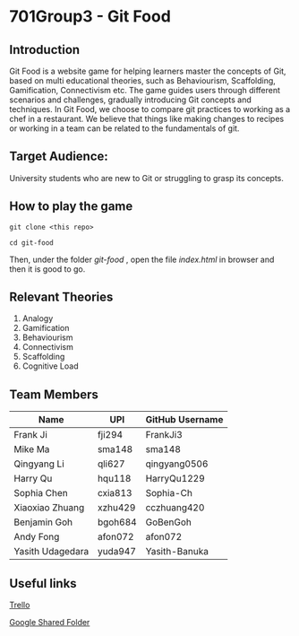# 701Group3 - Git Food

## Introduction
Git Food is a website game for helping learners master the concepts of Git, based on multi educational theories, such as Behaviourism, Scaffolding, Gamification, Connectivism etc. The game guides users through different scenarios and challenges, gradually introducing Git concepts and techniques. 
In Git Food, we choose to compare git practices to working as a chef in a restaurant. We believe that things like making changes to recipes or working in a team can be related to the fundamentals of git. 

## Target Audience: 
University students who are new to Git or struggling to grasp its concepts.

## How to play the game

```
git clone <this repo>
```

```
cd git-food
```

Then, under the folder <i> git-food </i>, open the file <i>index.html</i> in browser and then it is good to go.

## Relevant Theories
1. Analogy
2. Gamification
3. Behaviourism
4. Connectivism
5. Scaffolding
6. Cognitive Load

## Team Members

| Name                  | UPI         | GitHub Username      |
| --------------------- | ----------- | -----------------    |
| Frank Ji              | fji294      | FrankJi3             |
| Mike Ma               | sma148      | sma148               |
| Qingyang Li           | qli627      | qingyang0506         |
| Harry Qu              | hqu118      | HarryQu1229          |
| Sophia Chen           | cxia813     | Sophia-Ch            |
| Xiaoxiao Zhuang       | xzhu429     | cczhuang420          |
| Benjamin Goh          | bgoh684     | GoBenGoh             |
| Andy Fong             | afon072     | afon072              |
| Yasith Udagedara      | yuda947     | Yasith-Banuka        |


## Useful links
<a href="https://trello.com/invite/b/N5Xl9cwG/ATTI86328ecbc7d681ca0462de75aebab0f137DD7790/week12"> Trello </a>

<a href="https://drive.google.com/drive/folders/1ibiHVMG6aU-TeDNWdnKmT-_52jGRtd5W?usp=share_link"> Google Shared Folder </a>

